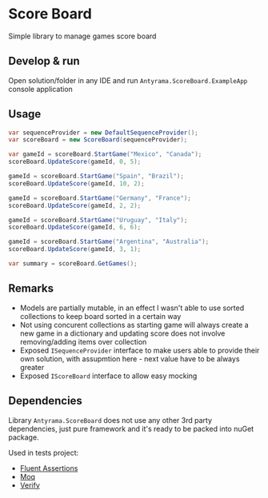 # Score Board

Simple library to manage games score board

## Develop & run
Open solution/folder in any IDE and run `Antyrama.ScoreBoard.ExampleApp` console application

## Usage
``` c#
var sequenceProvider = new DefaultSequenceProvider();
var scoreBoard = new ScoreBoard(sequenceProvider);

var gameId = scoreBoard.StartGame("Mexico", "Canada");
scoreBoard.UpdateScore(gameId, 0, 5);

gameId = scoreBoard.StartGame("Spain", "Brazil");
scoreBoard.UpdateScore(gameId, 10, 2);

gameId = scoreBoard.StartGame("Germany", "France");
scoreBoard.UpdateScore(gameId, 2, 2);

gameId = scoreBoard.StartGame("Uruguay", "Italy");
scoreBoard.UpdateScore(gameId, 6, 6);

gameId = scoreBoard.StartGame("Argentina", "Australia");
scoreBoard.UpdateScore(gameId, 3, 1);

var summary = scoreBoard.GetGames();
```

## Remarks
* Models are partially mutable, in an effect I wasn't able to use sorted collections to keep board sorted in a certain way
* Not using concurent collections as starting game will always create a new game in a dictionary and updating score does not involve removing/adding items over collection
* Exposed `ISequenceProvider` interface to make users able to provide their own solution, with assupmtion here - next value have to be always greater
* Exposed `IScoreBoard` interface to allow easy mocking

## Dependencies
Library `Antyrama.ScoreBoard` does not use any other 3rd party dependencies, just pure framework and it's ready to be packed into nuGet package.

Used in tests project:
* [Fluent Assertions](https://github.com/fluentassertions/fluentassertions)
* [Moq](https://github.com/devlooped/moq)
* [Verify](https://github.com/VerifyTests/Verify)
